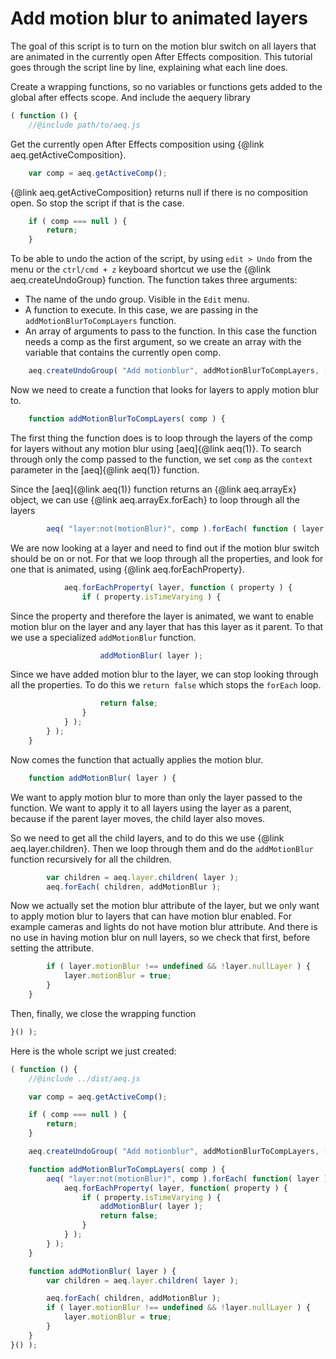 # Add motion blur to animated layers

The goal of this script is to turn on the motion blur switch on all layers that are animated in the currently open After Effects composition. This tutorial goes through the script line by line, explaining what each line does.

Create a wrapping functions, so no variables or functions gets added to the global after effects scope. And include the aequery library
```javascript
( function () {
	//@include path/to/aeq.js
```

Get the currently open After Effects composition using {@link aeq.getActiveComposition}.
```javascript
	var comp = aeq.getActiveComp();
```
{@link aeq.getActiveComposition} returns null if there is no composition open. So stop the script if that is the case.

```javascript
	if ( comp === null ) {
		return;
	}
```

To be able to undo the action of the script, by using `edit > Undo` from the menu or the `ctrl/cmd + z` keyboard shortcut we use the {@link aeq.createUndoGroup} function. The function takes three arguments:

- The name of the undo group. Visible in the `Edit` menu.
- A function to execute. In this case, we are passing in the `addMotionBlurToCompLayers` function.
- An array of arguments to pass to the function. In this case the function needs a comp as the first argument, so we create an array with the variable that contains the currently open comp.

```javascript
	aeq.createUndoGroup( "Add motionblur", addMotionBlurToCompLayers, [ comp ] );
```

Now we need to create a function that looks for layers to apply motion blur to.
```javascript
	function addMotionBlurToCompLayers( comp ) {
```

The first thing the function does is to loop through the layers of the comp for layers without any motion blur using [aeq]{@link aeq(1)}. To search through only the comp passed to the function, we set `comp` as the `context` parameter in the [aeq]{@link aeq(1)} function.

Since the [aeq]{@link aeq(1)} function returns an {@link aeq.arrayEx} object, we can use {@link aeq.arrayEx.forEach} to loop through all the layers
```javascript
		aeq( "layer:not(motionBlur)", comp ).forEach( function ( layer ) {
```

We are now looking at a layer and need to find out if the motion blur switch should be on or not. For that we loop through all the properties, and look for one that is animated, using {@link aeq.forEachProperty}.
```javascript
			aeq.forEachProperty( layer, function ( property ) {
				if ( property.isTimeVarying ) {
```
Since the property and therefore the layer is animated, we want to enable motion blur on the layer and any layer that has this layer as it parent. To that we use a specialized `addMotionBlur` function.
```javascript
					addMotionBlur( layer );
```
Since we have added motion blur to the layer, we can stop looking through all the properties. To do this we `return false` which stops the `forEach` loop.

```javascript
					return false;
				}
			} );
		} );
	}
```

Now comes the function that actually applies the motion blur.
```javascript
	function addMotionBlur( layer ) {
```
We want to apply motion blur to more than only the layer passed to the function. We want to apply it to all layers using the layer as a parent, because if the parent layer moves, the child layer also moves.

So we need to get all the child layers, and to do this we use {@link aeq.layer.children}. Then we loop through them and do the `addMotionBlur` function recursively for all the children.

```javascript
		var children = aeq.layer.children( layer );
		aeq.forEach( children, addMotionBlur );
```

Now we actually set the motion blur attribute of the layer, but we only want to apply motion blur to layers that can have motion blur enabled. For example cameras and lights do not have motion blur attribute. And there is no use in having motion blur on null layers, so we check that first, before setting the attribute.
```javascript
		if ( layer.motionBlur !== undefined && !layer.nullLayer ) {
			layer.motionBlur = true;
		}
	}
```
Then, finally, we close the wrapping function
```javascript
}() );
```

Here is the whole script we just created:

```javascript
( function () {
	//@include ../dist/aeq.js

	var comp = aeq.getActiveComp();

	if ( comp === null ) {
		return;
	}

	aeq.createUndoGroup( "Add motionblur", addMotionBlurToCompLayers, [ comp ] );

	function addMotionBlurToCompLayers( comp ) {
		aeq( "layer:not(motionBlur)", comp ).forEach( function( layer ) {
			aeq.forEachProperty( layer, function( property ) {
				if ( property.isTimeVarying ) {
					addMotionBlur( layer );
					return false;
				}
			} );
		} );
	}

	function addMotionBlur( layer ) {
		var children = aeq.layer.children( layer );

		aeq.forEach( children, addMotionBlur );
		if ( layer.motionBlur !== undefined && !layer.nullLayer ) {
			layer.motionBlur = true;
		}
	}
}() );
```
